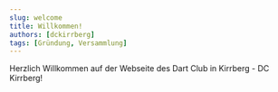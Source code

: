 ```yaml
---
slug: welcome
title: Willkommen!
authors: [dckirrberg]
tags: [Gründung, Versammlung]
---
```


Herzlich Willkommen auf der Webseite des Dart Club in Kirrberg - DC Kirrberg!